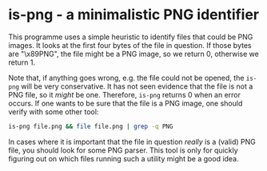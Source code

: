 # is-png - a minimalistic PNG identifier

This programme uses a simple heuristic to identify files that could be PNG
images.  It looks at the first four bytes of the file in question.  If those
bytes are "\x89PNG", the file might be a PNG image, so we return 0, otherwise
we return 1.

Note that, if anything goes wrong, e.g. the file could not be opened, the
`is-png` will be very conservative.  It has not seen evidence that the file is
not a PNG file, so it *might* be one.  Therefore, `is-png` returns 0 when an
error occurs.  If one wants to be sure that the file is a PNG image, one should
verify with some other tool:

```sh
is-png file.png && file file.png | grep -q PNG
```

In cases where it is important that the file in question *really* is a (valid)
PNG file, you should look for some PNG parser.  This tool is only for quickly
figuring out on which files running such a utility might be a good idea.
